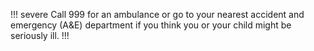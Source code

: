 !!! severe
Call 999 for an ambulance or go to your nearest accident and emergency (A&E) department if you think you or your child might be seriously ill.
!!!